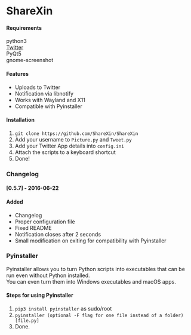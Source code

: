 # ShareXin

#### Requirements
python3  
[Twitter](https://github.com/sixohsix/twitter)  
PyQt5  
gnome-screenshot  

#### Features
* Uploads to Twitter
* Notification via libnotify
* Works with Wayland and X11
* Compatible with Pyinstaller

#### Installation
1. `git clone https://github.com/ShareXin/ShareXin`
2. Add your username to `Picture.py` and `Tweet.py`
3. Add your Twitter App details into `config.ini`
4. Attach the scripts to a keyboard shortcut
5. Done!

### Changelog
#### [0.5.7] - 2016-06-22
#### Added
- Changelog
- Proper configuration file
- Fixed README
- Notification closes after 2 seconds
- Small modification on exiting for compatibility with Pyinstaller

### Pyinstaller
Pyinstaller allows you to turn Python scripts into executables that can be run even without Python installed.  
You can even turn them into Windows executables and macOS apps.  

#### Steps for using Pyinstaller
1. `pip3 install pyinstaller` as sudo/root
2. `pyinstaller (optional -F flag for one file instead of a folder) [file.py]`
3. Done.
